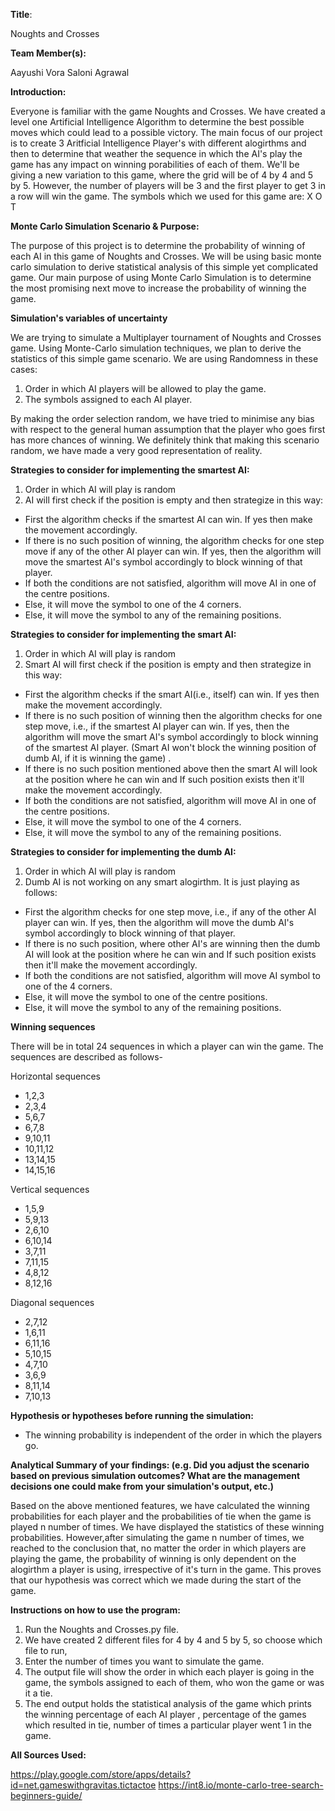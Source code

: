 **Title**: 

Noughts and Crosses

**Team Member(s):**

Aayushi Vora
Saloni Agrawal

**Introduction:**

Everyone is familiar with the game Noughts and Crosses. We have created a level one Artificial Intelligence Algorithm to determine the best possible moves which could lead to a possible victory. The main focus of our project is to create 3 Aritficial Intelligence Player's with different alogirthms and then to determine that weather the sequence in which the AI's play the game has any impact on winning porabilities of each of them.  We'll be giving a new variation to this game, where the grid will be of 4 by 4 and 5 by 5. However, the number of players will be 3 and the first player to get 3 in a row will win the game.
The symbols which we used for this game are:
X
O
T

****Monte Carlo Simulation Scenario & Purpose:****

The purpose of this project is to determine the probability of winning of each AI in this game of Noughts and Crosses. We will be using basic monte carlo simulation to derive statistical analysis of this simple yet complicated game. Our main purpose of using Monte Carlo Simulation is to determine the most promising next move to increase the probability of winning the game.

****Simulation's variables of uncertainty****

We are trying to simulate a Multiplayer tournament of Noughts and Crosses game. Using Monte-Carlo simulation techniques, we plan to derive the statistics of this simple game scenario.
We are using Randomness in these cases:
1. Order in which AI players will be allowed to play the game.
2. The symbols assigned to each AI player.

By making the order selection random, we have tried to minimise any bias with respect to the general human assumption that the player who goes first has more chances of winning. We definitely think that making this scenario random, we have made a very good representation of reality.

****Strategies to consider for implementing the smartest AI:****

1. Order in which AI will play is random
2. AI will first check if the position is empty and then strategize in this way:
- First the algorithm checks if the smartest AI can win. If yes then make the movement accordingly.
- If there is no such position of winning, the algorithm checks for one step move if any of the other AI player can win. If yes, then the algorithm will move the smartest AI's symbol accordingly to block winning of that player. 
- If both the conditions are not satisfied, algorithm will move AI in one of the centre positions.
- Else, it will move the symbol to one of the 4 corners.
- Else, it will move the symbol to any of the remaining positions.

****Strategies to consider for implementing the smart AI:****

1. Order in which AI will play is random
2. Smart AI will first check if the position is empty and then strategize in this way:
- First the algorithm checks if the smart AI(i.e.,  itself) can win. If yes then make the movement accordingly.
- If there is no such position of winning then the algorithm checks for one step move, i.e., if the smartest AI player can win. If yes, then the algorithm will move the smart AI's symbol accordingly to block winning of the smartest AI player. (Smart AI won't block the winning position of dumb AI, if it is winning the game) .
- If there is no such position mentioned above then the smart AI will look at the position where he can win and If such position exists then it'll make the movement accordingly.
- If both the conditions are not satisfied, algorithm will move AI in one of the centre positions.
- Else, it will move the symbol to one of the 4 corners.
- Else, it will move the symbol to any of the remaining positions.

****Strategies to consider for implementing the dumb AI:****

1. Order in which AI will play is random
2. Dumb AI is not working on any smart alogirthm. It is just playing as follows:
- First the algorithm checks for one step move, i.e., if any of the other AI player can win. If yes, then the algorithm will move the dumb AI's symbol accordingly to block winning of that player. 
- If there is no such position, where other AI's are winning then the dumb AI will look at the position where he can win and If such position exists then it'll make the movement accordingly.
- If both the conditions are not satisfied, algorithm will move AI symbol to one of the 4 corners.
- Else, it will move the symbol to  one of the centre positions.
- Else, it will move the symbol to any of the remaining positions.


****Winning sequences****

There will be in total 24 sequences in which a player can win the game. The sequences are described as follows-

Horizontal sequences

- 1,2,3
- 2,3,4
- 5,6,7
- 6,7,8
- 9,10,11
- 10,11,12
- 13,14,15
- 14,15,16

Vertical sequences

- 1,5,9
- 5,9,13
- 2,6,10
- 6,10,14
- 3,7,11
- 7,11,15
- 4,8,12
- 8,12,16

Diagonal sequences

- 2,7,12
- 1,6,11
- 6,11,16
- 5,10,15
- 4,7,10
- 3,6,9
- 8,11,14
- 7,10,13

****Hypothesis or hypotheses before running the simulation:****

- The winning probability is independent of the order in which the players go. 

**Analytical Summary of your findings: (e.g. Did you adjust the scenario based on previous simulation outcomes? What are the management decisions one could make from your simulation's output, etc.)**

Based on the above mentioned features, we have calculated the winning probabilities for each player and the probabilities of tie when the game is played n number of times. We have displayed the statistics of these winning probabilities.
However,after simulating the game n number of times, we reached to the conclusion that, no matter the order in which players are playing the game,  the probability of winning is only dependent on the alogirthm a player is using, irrespective of it's turn in the game. This proves that our hypothesis was correct which we made during the start of the game.

****Instructions on how to use the program:****

1. Run the Noughts and Crosses.py file. 
2. We have created 2 different files for 4 by 4 and 5 by 5, so choose which file to run,
3. Enter the number of times you want to simulate the game.
4. The output file will show the order in which each player is going in the game, the symbols assigned to each of them, who won the game or was it a tie.
5. The end output holds the statistical analysis of the game which prints the winning percentage of each AI player , percentage of the games which resulted in tie, number of times a particular player went 1 in the game. 

****All Sources Used:****

https://play.google.com/store/apps/details?id=net.gameswithgravitas.tictactoe
https://int8.io/monte-carlo-tree-search-beginners-guide/
